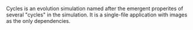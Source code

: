 Cycles is an evolution simulation named after the emergent properites of several "cycles" in the simulation.
It is a single-file application with images as the only dependencies.
